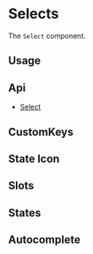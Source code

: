 # Selects
The `Select` component.

## Usage
<Example file="Select/Usage" />

## Api
- [Select](../api/select)

## CustomKeys
<Example file="Select/CustomKeys" />

## State Icon
<Example file="Select/StateIcon" />

## Slots
<Example file="Select/Slots" />

## States
<Example file="Select/States" />

## Autocomplete
<Example file="Select/Autocomplete" />

